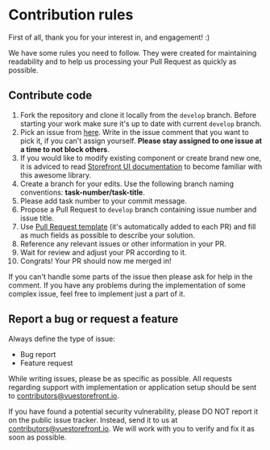 # Contribution rules

First of all, thank you for your interest in, and engagement! :)

We have some rules you need to follow. They were created for maintaining readability and to help us processing your Pull Request as quickly as possible.

## Contribute code

1. Fork the repository and clone it locally from the `develop` branch. Before starting your work make sure it's up to date with current `develop` branch.
2. Pick an issue from [here](https://github.com/DivanteLtd/vsf-capybara/issues). Write in the issue comment that you want to pick it, if you can't assign yourself. **Please stay assigned to one issue at a time to not block others**.
3. If you would like to modify existing component or create brand new one, it is adviced to read [Storefront UI documentation](https://docs.storefrontui.io/introduction.html) to become familiar with this awesome library.
4. Create a branch for your edits. Use the following branch naming conventions: **task-number/task-title**.
5. Please add task number to your commit message.
6. Propose a Pull Request to `develop` branch containing issue number and issue title.
7. Use [Pull Request template](https://github.com/DivanteLtd/vsf-capybara/blob/master/PULL_REQUEST_TEMPLATE.md) (it's automatically added to each PR) and fill as much fields as possible to describe your solution.
8. Reference any relevant issues or other information in your PR.
9. Wait for review and adjust your PR according to it.
10. Congrats! Your PR should now me merged in!

If you can't handle some parts of the issue then please ask for help in the comment. If you have any problems during the implementation of some complex issue, feel free to implement just a part of it.

## Report a bug or request a feature

Always define the type of issue:
* Bug report
* Feature request

While writing issues, please be as specific as possible. All requests regarding support with implementation or application setup should be sent to contributors@vuestorefront.io.

If you have found a potential security vulnerability, please DO NOT report it on the public issue tracker. Instead, send it to us at contributors@vuestorefront.io. We will work with you to verify and fix it as soon as possible.